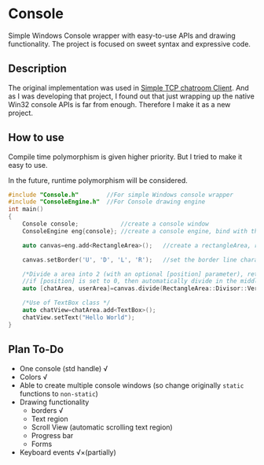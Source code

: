 # Console
 Simple Windows Console wrapper with easy-to-use APIs and drawing functionality. The project is focused on sweet syntax and expressive code.
## Description
The original implementation was used in [Simple TCP chatroom Client](https://github.com/HO-COOH/CS7850/tree/master/Project/V2). And as I was developing that project, I found out that just wrapping up the native Win32 console APIs is far from enough. Therefore I make it as a new project. 
## How to use
Compile time polymorphism is given higher priority. But I tried to make it easy to use.

In the future, runtime polymorphism will be considered.
```cpp
#include "Console.h"        //For simple Windows console wrapper
#include "ConsoleEngine.h"  //For Console drawing engine
int main()
{
    Console console;            //create a console window
    ConsoleEngine eng{console}; //create a console engine, bind with the just-created window

    auto canvas=eng.add<RectangleArea>();   //create a rectangleArea, returns a handle to the area

    canvas.setBorder('U', 'D', 'L', 'R');   //set the border line characters in the order of: up, down, left, right

    /*Divide a area into 2 (with an optional [position] parameter), returning a pair of handles*/
    //if [position] is set to 0, then automatically divide in the middle
    auto [chatArea, userArea]=canvas.divide(RectangleArea::Divisor::Vertical, 30);

    /*Use of TextBox class */
    auto chatView=chatArea.add<TextBox>();
    chatView.setText("Hello World");
}
```
## Plan To-Do
- One console (std handle) √
- Colors √
- Able to create multiple console windows (so change originally ``static`` functions to ``non-static``)
- Drawing functionality
    + borders √
    + Text region
    + Scroll View (automatic scrolling text region)
    + Progress bar
    + Forms
- Keyboard events √×(partially)
